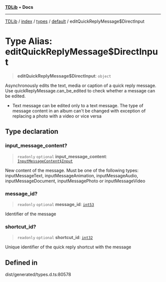 [**TDLib**](../../../../../../README.md) • **Docs**

***

[TDLib](../../../../../../modules.md) / [index](../../../../../README.md) / [types](../../../README.md) / [default](../README.md) / editQuickReplyMessage$DirectInput

# Type Alias: editQuickReplyMessage$DirectInput

> **editQuickReplyMessage$DirectInput**: `object`

Asynchronously edits the text, media or caption of a quick reply message. Use quickReplyMessage.can_be_edited to check whether a message can be edited.

- Text message can be edited only to a text message. The type of message content in an album can't be changed with exception of replacing a photo with a video or vice versa

## Type declaration

### input\_message\_content?

> `readonly` `optional` **input\_message\_content**: [`InputMessageContent$Input`](InputMessageContent$Input.md)

New content of the message. Must be one of the following types: inputMessageText, inputMessageAnimation, inputMessageAudio, inputMessageDocument, inputMessagePhoto or inputMessageVideo

### message\_id?

> `readonly` `optional` **message\_id**: [`int53`](int53-1.md)

Identifier of the message

### shortcut\_id?

> `readonly` `optional` **shortcut\_id**: [`int32`](int32-1.md)

Unique identifier of the quick reply shortcut with the message

## Defined in

dist/generated/types.d.ts:80578
